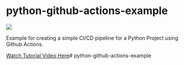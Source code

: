 # python-github-actions-example

![](https://github.com/nikhilkumarsingh/python-github-actions-example/workflows/Python%20application/badge.svg)

Example for creating a simple CI/CD pipeline for a Python Project using Github Actions.

[Watch Tutorial Video Here](https://youtu.be/WTofttoD2xg)# python-github-actions-example
